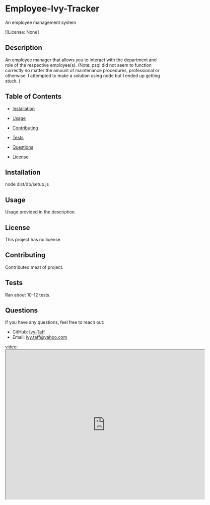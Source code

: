 # Employee-Ivy-Tracker
An employee management system

![License: None]

## Description
An employee manager that allows you to interact with the department and role of the respective employee(s). (Note: psql did not seem to function correctly no matter the amount of maintenance procedures, professional or otherwise. I attempted to make a solution using node but I ended up getting stuck. )

## Table of Contents
- [Installation](#installation)
- [Usage](#usage)
- [Contributing](#contributing)
- [Tests](#tests)
- [Questions](#questions)

- [License](#license)


## Installation
node dist/db/setup.js


## Usage
Usage provided in the description.

## License

This project has no license.

## Contributing
Contributed meat of project.

## Tests
Ran about 10-12 tests.

## Questions
If you have any questions, feel free to reach out:
- GitHub: [Ivy-Taff](https://github.com/Ivy-Taff)
- Email: ivy.taff@yahoo.com

video:<iframe src="https://drive.google.com/file/d/1-CIPrvoreUnBfDvNC0ychTEK7zVnD9Lw/preview" width="640" height="480"></iframe>